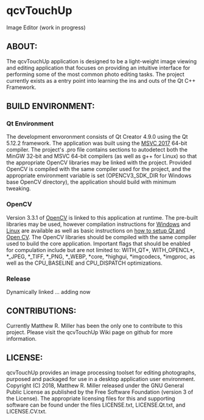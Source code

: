 # qcvTouchUp
Image Editor (work in progress)

## ABOUT:
The qcvTouchUp application is designed to be a light-weight image viewing and editing application that focuses on providing an intuitive interface for performing some of the most common photo editing tasks. The project currently exists as a entry point into learning the ins and outs of the Qt C++ Framework.

## BUILD ENVIRONMENT:
### Qt Environment
The development envoronment consists of Qt Creator 4.9.0 using the Qt 5.12.2 framework. The application was built using the [MSVC 2017](https://doc.qt.io/qt-5/windows.html) 64-bit compiler. The project's .pro file contains sections to autodetect both the MinGW 32-bit and MSVC 64-bit compilers (as well as g++ for Linux) so that the appropriate OpenCV libraries may be linked with the project. Provided OpenCV is compiled with the same compiler used for the project, and the appropriate environment variable is set (OPENCV3_SDK_DIR for Windows base OpenCV directory), the application should build with minimum tweaking.

### OpenCV
Version 3.3.1 of [OpenCV](https://opencv.org/releases/) is linked to this application at runtime. The pre-built libraries may be used, however compilation instructions for [Windows](https://docs.opencv.org/3.3.1/d3/d52/tutorial_windows_install.html) and [Linux](https://docs.opencv.org/3.3.1/d7/d9f/tutorial_linux_install.html) are available as well as basic instructions on [how to setup Qt and Open CV](https://wiki.qt.io/How_to_setup_Qt_and_openCV_on_Windows). The OpenCV libraries should be compiled with the same compiler used to build the core application. Important flags that should be enabled for compulation include but are not limited to: WITH_QT*, WITH_OPENCL*, *_JPEG, *_TIFF, *_PNG, *_WEBP, *core, *highgui, *imgcodecs, *imgproc, as well as the CPU_BASELINE and CPU_DISPATCH optimizations.

### Release
Dynamically linked ... adding now
      
## CONTRIBUTIONS:
Currently Matthew R. Miller has been the only one to contribute to this project. Please visit the qcvTouchUp Wiki page on github for more information.

## LICENSE:     
qcvTouchUp provides an image processing toolset for editing photographs, purposed and packaged for use in a desktop application user environment. Copyright (C) 2018,  Matthew R. Miller released under the GNU General Public License as published by the Free Software Foundation (version 3 of the License). The appropriate licensing files for this and supporting software can be found under the files LICENSE.txt, LICENSE.Qt.txt, and LICENSE.CV.txt.

      
